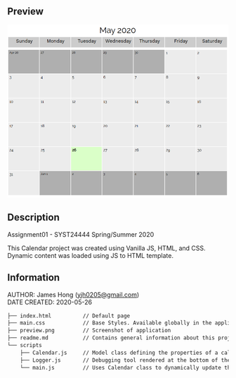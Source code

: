 ## Preview
![alt text](https://github.com/jamesyjh/calendar/blob/master/preview.png?raw=true)<br />

## Description

Assignment01 - SYST24444 Spring/Summer 2020

This Calendar project was created using Vanilla JS, HTML, and CSS.<br />
Dynamic content was loaded using JS to HTML template.

## Information
AUTHOR: James Hong (yjh0205@gmail.com)<br />
DATE CREATED: 2020-05-26



```bash
├── index.html          // Default page
├── main.css            // Base Styles. Available globally in the application
├── preview.png         // Screenshot of application 
├── readme.md           // Contains general information about this project
└── scripts
    ├── Calendar.js     // Model class defining the properties of a calendar and accessor methods
    ├── Logger.js       // Debugging tool rendered at the bottom of the browser  
    └── main.js         // Uses Calendar class to dynamically update the static HTML content

```